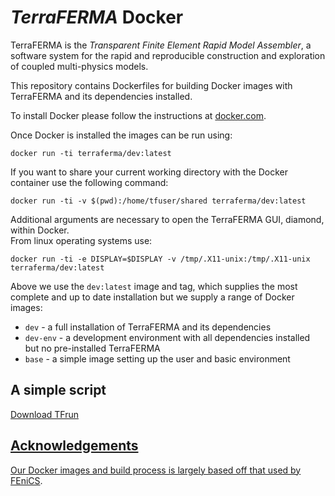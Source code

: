 # *TerraFERMA* Docker

TerraFERMA is the *Transparent Finite Element Rapid Model Assembler*, a software system for the  rapid and reproducible construction and exploration of  coupled  multi-physics models.  

This repository contains Dockerfiles for building Docker images with TerraFERMA and its dependencies installed.

To install Docker please follow the instructions at
[docker.com](https://docs.docker.com/engine/getstarted/step_one/).

Once Docker is installed the images can be run using:

    docker run -ti terraferma/dev:latest

If you want to share your current working directory with the Docker container
use the following command:

    docker run -ti -v $(pwd):/home/tfuser/shared terraferma/dev:latest

Additional arguments are necessary to open the TerraFERMA GUI, diamond, within Docker.  
From linux operating systems use:

    docker run -ti -e DISPLAY=$DISPLAY -v /tmp/.X11-unix:/tmp/.X11-unix terraferma/dev:latest

Above we use the `dev:latest` image and tag, which supplies the most complete and up to date installation but we supply a range of
Docker images:

 * `dev` - a full installation of TerraFERMA and its dependencies
 * `dev-env` - a development environment with all dependencies installed but no pre-installed TerraFERMA
 * `base` - a simple image setting up the user and basic environment

## A simple script
<a href="./download_test.txt" download="tfrun">Download TFrun</button>  

## Acknowledgements

Our Docker images and build process is largely based off that used by [FEniCS](https://bitbucket.org/fenics-project/docker).

